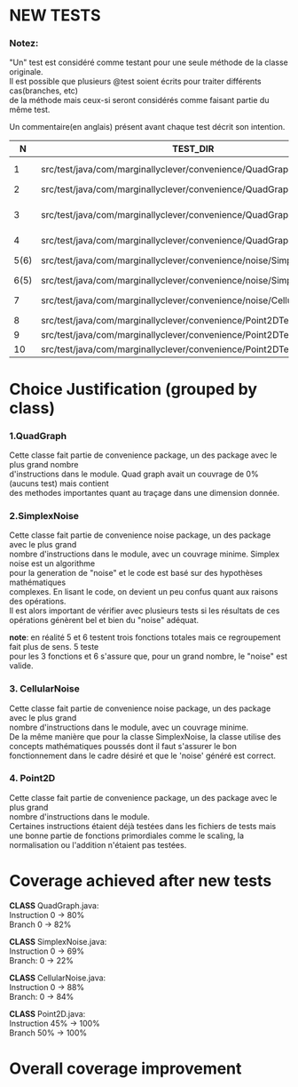 # NEW TESTS

### Notez:
"Un" test est considéré comme testant pour une seule méthode de la classe originale.  
Il est possible que plusieurs @test soient écrits pour traiter différents cas(branches, etc)  
de la méthode mais ceux-si seront considérés comme faisant partie du même test.

Un commentaire(en anglais) présent avant chaque test décrit son intention.

| N    | TEST_DIR                                                               | TEST_NAME(S)                                                | 
|------|------------------------------------------------------------------------|-------------------------------------------------------------|
| 1    | src/test/java/com/marginallyclever/convenience/QuadGraphTest           | [testInsertInside, testInsertOutside]                       |                   
| 2    | src/test/java/com/marginallyclever/convenience/QuadGraphTest           | [testSplit]                                                 |                   
| 3    | src/test/java/com/marginallyclever/convenience/QuadGraphTest           | [testSearchInside, testSearchOutside, testSearchInChildren] |
| 4    | src/test/java/com/marginallyclever/convenience/QuadGraphTest           | [testCountPoints]                                           |
| 5(6) | src/test/java/com/marginallyclever/convenience/noise/SimplexNoiseTest  | [testNoise1D, testNoise2D, testNoise3D]                     |                  
| 6(5) | src/test/java/com/marginallyclever/convenience/noise/SimplexNoiseTest  | [testNoiseOutputDistribution]                               |
| 7    | src/test/java/com/marginallyclever/convenience/noise/CellularNoiseTest | [testNoise1D, testNoise2D, testNoise3D]                     |
| 8    | src/test/java/com/marginallyclever/convenience/Point2DTest             | [testNormalize]                                             |
| 9    | src/test/java/com/marginallyclever/convenience/Point2DTest             | [testAdd]                                                   |
| 10   | src/test/java/com/marginallyclever/convenience/Point2DTest             | [testScale]                                                 |

# Choice Justification (grouped by class)

### 1.QuadGraph
Cette classe fait partie de convenience package, un des package avec le plus grand nombre  
d'instructions dans le module. Quad graph avait un couvrage de 0% (aucuns test) mais contient  
des methodes importantes quant au traçage dans une dimension donnée.

### 2.SimplexNoise
Cette classe fait partie de convenience noise package, un des package avec le plus grand  
nombre d'instructions dans le module, avec un couvrage minime. Simplex noise est un algorithme  
pour la generation de "noise" et le code est basé sur des hypothèses mathématiques  
complexes. En lisant le code, on devient un peu confus quant aux raisons des opérations.  
Il est alors important de vérifier avec plusieurs tests si les résultats de ces opérations 
génèrent bel et bien du "noise" adéquat.

**note**: en réalité 5 et 6 testent trois fonctions totales mais ce regroupement fait plus de sens. 5 teste  
pour les 3 fonctions et 6 s'assure que, pour un grand nombre, le "noise" est valide.

### 3. CellularNoise
Cette classe fait partie de convenience noise package, un des package avec le plus grand  
nombre d'instructions dans le module, avec un couvrage minime.  
De la même manière que pour la classe SimplexNoise, la classe utilise des concepts mathématiques poussés dont il faut
s'assurer le bon fonctionnement dans le cadre désiré et que le 'noise' généré est correct.

### 4. Point2D
Cette classe fait partie de convenience package, un des package avec le plus grand  
nombre d'instructions dans le module.  
Certaines instructions étaient déjà testées dans les fichiers de tests mais une bonne partie de fonctions primordiales comme 
le scaling, la normalisation ou l'addition n'étaient pas testées.


# Coverage achieved after new tests
**CLASS** QuadGraph.java:  
Instruction 0 -> 80%  
Branch 0 -> 82%

**CLASS** SimplexNoise.java:  
Instruction 0 -> 69%  
Branch: 0 -> 22%

**CLASS** CellularNoise.java:  
Instruction 0 -> 88%  
Branch: 0 -> 84%

**CLASS** Point2D.java:  
Instruction 45% -> 100%  
Branch 50% -> 100%  

# Overall coverage improvement
